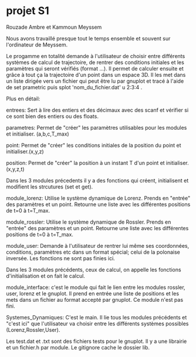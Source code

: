 # projet S1

Rouzade Ambre et Kammoun Meyssem 

Nous avons travaillé presque tout le temps ensemble et souvent sur l'ordinateur de Meyssem.



Le progamme en totalité demande à l'utilisateur de choisir entre différents systèmes de calcul de trajectoire, de rentrer des conditions initiales et les paramètres qui seront vérifiés (format ...).
Il permet de calculer ensuite et grâce à tout ça la trajectoire d'un point dans un espace 3D. Il les met dans un liste dirigée vers un fichier qui peut être lu par gnuplot et tracé à l'aide de set prametric puis splot 'nom_du_fichier.dat' u 2:3:4 .


Plus en détail:

entrees: 
Sert à lire des entiers et des décimaux avec des scanf et vérifier si ce sont bien des entiers ou des floats.

parametres: 
Permet de "créer" les paramètres utilisables pour les modules et initialiser. (a,b,c,T_max)

point: 
Permet de "créer" les conditions initiales de la position du point et initialiser.(x,y,z)

position: 
Permet de "créer" la position à un instant T d'un point et initialiser. (x,y,z,t)

Dans les 3 modules précedents il y a des fonctions qui créent, initialisent et modifient les strcutures (set et get).


module_lorenz: 
Utilise le système dynamique de Lorenz. Prends en "entrée" des paramètres et un point. Retourne une liste avec les différentes positions de t=0 à t=T_max.

module_rossler: 
Utilise le système dynamique de Rossler. Prends en "entrée" des paramètres et un point. Retourne une liste avec les différentes positions de t=0 à t=T_max.

module_user: 
Demande à l'utilisateur de rentrer lui même ses coordonnées, conditions, paramètres etc dans un format spécial; celui de la polonaise inversée. Les fonctions ne sont pas finies ici. 

Dans les 3 modules précédents, ceux de calcul, on appelle les fonctions d'initialisation et on fait le calcul.


module_interface:
c'est le module qui fait le lien entre les modules rossler, user, lorenz et le gnuplot. Il prend en entrée une liste de positions et les mets dans un fichier au format accepté par gnuplot. Ce module n'est pas fini.

Systemes_Dynamiques:
C'est le main. Il lie tous les modules précédents et "c'est ici" que l'utilisateur va choisir entre les différents systèmes possibles (Lorenz,Rossler,User).



Les test.dat et .txt sont des fichiers tests pour le gnuplot.
Il y a une librairie et un fichier.h par module. 
Le gitignore cache le dossier lib.
